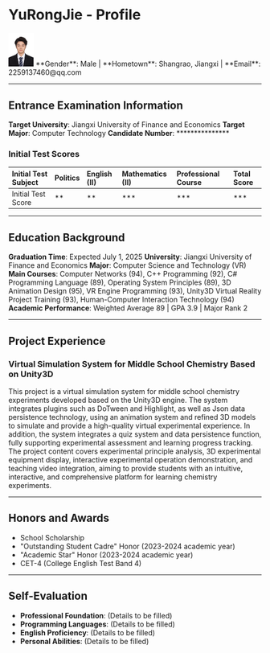 # YuRongJie - Profile
<img src="ky.jpg" width="10%" alt="YuRongJie">
**Gender**: Male | **Hometown**: Shangrao, Jiangxi | **Email**: 2259137460@qq.com

---

## Entrance Examination Information

**Target University**: Jiangxi University of Finance and Economics
**Target Major**: Computer Technology
**Candidate Number**: ***************

### Initial Test Scores

| Initial Test Subject | Politics | English (II) | Mathematics (II) | Professional Course | Total Score |
| :------------------- | :------- | :----------- | :--------------- | :------------------ | :---------- |
| Initial Test Score   | **       | **           | ***              | ***                 | ***         |

---

## Education Background

**Graduation Time**: Expected July 1, 2025
**University**: Jiangxi University of Finance and Economics
**Major**: Computer Science and Technology (VR)
**Main Courses**: Computer Networks (94), C++ Programming (92), C# Programming Language (89), Operating System Principles (89), 3D Animation Design (95), VR Engine Programming (93), Unity3D Virtual Reality Project Training (93), Human-Computer Interaction Technology (94)
**Academic Performance**: Weighted Average 89 | GPA 3.9 | Major Rank 2

---

## Project Experience

### Virtual Simulation System for Middle School Chemistry Based on Unity3D

This project is a virtual simulation system for middle school chemistry experiments developed based on the Unity3D engine. The system integrates plugins such as DoTween and Highlight, as well as Json data persistence technology, using an animation system and refined 3D models to simulate and provide a high-quality virtual experimental experience. In addition, the system integrates a quiz system and data persistence function, fully supporting experimental assessment and learning progress tracking. The project content covers experimental principle analysis, 3D experimental equipment display, interactive experimental operation demonstration, and teaching video integration, aiming to provide students with an intuitive, interactive, and comprehensive platform for learning chemistry experiments.

---

## Honors and Awards

*   School Scholarship
*   "Outstanding Student Cadre" Honor (2023-2024 academic year)
*   "Academic Star" Honor (2023-2024 academic year)
*   CET-4 (College English Test Band 4)

---

## Self-Evaluation

*   **Professional Foundation**: (Details to be filled)
*   **Programming Languages**: (Details to be filled)
*   **English Proficiency**: (Details to be filled)
*   **Personal Abilities**: (Details to be filled)
